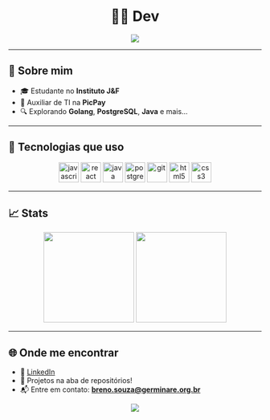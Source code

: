 
<!-- Saudações -->
<h1 align="center">👨‍💻 Dev </h1>

<p align="center">
  <img src="https://readme-typing-svg.herokuapp.com?font=Fira+Code&size=22&pause=1000&center=true&width=435&lines=Estudante+no+Instituto+J&F;Estagiário+na+PicPay" />
</p>

---

## 💫 Sobre mim

- 🎓 Estudante no **Instituto J&F**
- 🚀 Auxiliar de TI na **PicPay** 
- 🔍 Explorando **Golang**, **PostgreSQL**, **Java** e mais...

---

## 🚀 Tecnologias que uso

<div align="center">
  <img src="https://cdn.jsdelivr.net/gh/devicons/devicon/icons/javascript/javascript-original.svg" height="40" alt="javascript" />
  <img src="https://cdn.jsdelivr.net/gh/devicons/devicon/icons/react/react-original.svg" height="40" alt="react" />
  <img src="https://cdn.jsdelivr.net/gh/devicons/devicon/icons/java/java-original.svg" height="40" alt="java" />
  <img src="https://cdn.jsdelivr.net/gh/devicons/devicon/icons/postgresql/postgresql-original.svg" height="40" alt="postgresql" />
  <img src="https://cdn.jsdelivr.net/gh/devicons/devicon/icons/git/git-original.svg" height="40" alt="git" />
  <img src="https://cdn.jsdelivr.net/gh/devicons/devicon/icons/html5/html5-original.svg" height="40" alt="html5" />
  <img src="https://cdn.jsdelivr.net/gh/devicons/devicon/icons/css3/css3-original.svg" height="40" alt="css3" />
</div>

---

## 📈 Stats

<div align="center">
  <img height="180em" src="https://github-readme-stats.vercel.app/api?username=Brenosilva13&show_icons=true&theme=radical" />
  <img height="180em" src="https://github-readme-stats.vercel.app/api/top-langs/?username=Brenosilva13&layout=compact&langs_count=8&theme=radical"/>
</div>

---

## 🌐 Onde me encontrar

- 💼 [LinkedIn](https://www.linkedin.com/in/breno-souza-6152332a6)
- 🧪 Projetos na aba de repositórios!
- 📬 Entre em contato: **breno.souza@germinare.org.br**

<p align="center">
  <img src="https://capsule-render.vercel.app/api?type=waving&color=7F00FF&height=120&section=footer"/>
</p>

